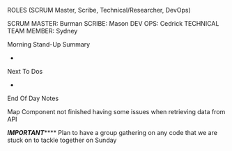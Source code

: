 ROLES (SCRUM Master, Scribe, Technical/Researcher, DevOps)

SCRUM MASTER: Burman SCRIBE: Mason DEV OPS: Cedrick TECHNICAL TEAM MEMBER: Sydney

Morning Stand-Up Summary

  * 

Next To Dos

 * 

End Of Day Notes

Map Component not finished having some issues when retrieving data from API


*****************IMPORTANT*********************
Plan to have a group gathering on any code that we are stuck on to tackle together on Sunday




